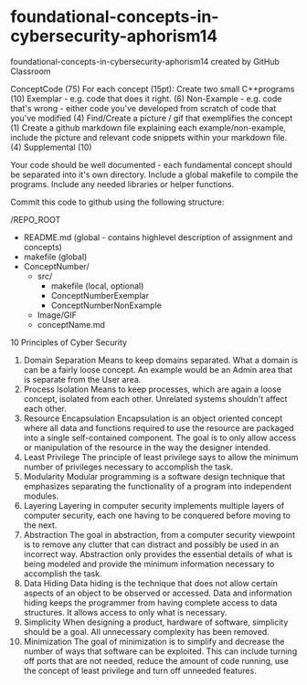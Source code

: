 # foundational-concepts-in-cybersecurity-aphorism14
foundational-concepts-in-cybersecurity-aphorism14 created by GitHub Classroom

ConceptCode (75)
For each concept (15pt):
Create two small C++programs (10)
Exemplar - e.g. code that does it right. (6)
Non-Example - e.g. code that's wrong - either code you've developed from scratch of code that you've modified (4)
Find/Create a picture / gif that exemplifies the concept (1)
Create a github markdown file explaining each example/non-example, include the picture and relevant code snippets within your markdown file. (4)
Supplemental (10)

Your code should be well documented - each fundamental concept should be separated into it's own directory. Include a global makefile to compile the programs. Include any needed libraries or helper functions. 

Commit this code to github using the following structure:

/REPO_ROOT
- README.md (global - contains highlevel description of assignment and concepts)
- makefile (global)
- ConceptNumber/
   - src/
        - makefile (local, optional)
        - ConceptNumberExemplar
        - ConceptNumberNonExample
   - Image/GIF
   - conceptName.md

10 Principles of Cyber Security

1. Domain Separation
   Means to keep domains separated. What a domain is can be a fairly loose concept. An example would be an Admin area that is separate    from the User area.
2. Process Isolation
   Means to keep processes, which are again a loose concept, isolated from each other. Unrelated systems shouldn't affect each other.
3. Resource Encapsulation
   Encapsulation is an object oriented concept where all data and functions required to use the resource are packaged into a single self-contained component. The goal is to only allow access or manipulation of the resource in the way the designer intended. 
4. Least Privilege
   The principle of least privilege says to allow the minimum number of privileges necessary to accomplish the task. 
5. Modularity
   Modular programming is a software design technique that emphasizes separating the functionality of a program into independent modules.
6. Layering
   Layering in computer security implements multiple layers of computer security, each one having to be conquered before moving to the next. 
7. Abstraction
   The goal in abstraction, from a computer security viewpoint is to remove any clutter that can distract and possibly be used in an incorrect way. Abstraction only provides the essential details of what is being modeled and provide the minimum information necessary to accomplish the task. 
8. Data Hiding
   Data hiding is the technique that does not allow certain aspects of an object to be observed or accessed. Data and information hiding keeps the programmer from having complete access to data structures. It allows access to only what is necessary.
9. Simplicity
   When designing a product, hardware of software, simplicity should be a goal. All unnecessary complexity has been removed. 
10. Minimization
   The goal of minimization is to simplify and decrease the number of ways that software can be exploited. This can include turning off ports that are not needed, reduce the amount of code running, use the concept of least privilege and turn off unneeded features.
